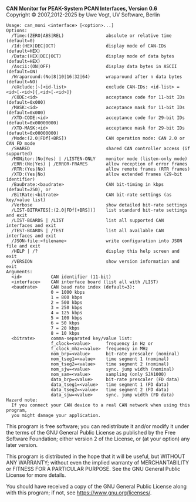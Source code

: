 __CAN Monitor for PEAK-System PCAN Interfaces, Version 0.6__ \
Copyright &copy; 2007,2012-2025 by Uwe Vogt, UV Software, Berlin

```
Usage: can_moni <interface> [<option>...]
Options:
  /Time:(ZERO|ABS|REL)                absolute or relative time (default=0)
  /Id:(HEX|DEC|OCT)                   display mode of CAN-IDs (default=HEX)
  /Data:(HEX|DEC|OCT)                 display mode of data bytes (default=HEX)
  /Ascii:(ON|OFF)                     display data bytes in ASCII (default=ON)
  /Wraparound:(No|8|10|16|32|64)      wraparound after n data bytes (default=NO)
  /eXclude:[~]<id-list>               exclude CAN-IDs: <id-list> = <id>[-<id>]{,<id>[-<id>]}
  /CODE:<id>                          acceptance code for 11-bit IDs (default=0x000)
  /MASK:<id>                          acceptance mask for 11-bit IDs (default=0x000)
  /XTD-CODE:<id>                      acceptance code for 29-bit IDs (default=0x00000000)
  /XTD-MASK:<id>                      acceptance mask for 29-bit IDs (default=0x00000000)
  /Mode:(2.0|FDf[+BRS])               CAN operation mode: CAN 2.0 or CAN FD mode
  /SHARED                             shared CAN controller access (if supported)
  /MONitor:(No|Yes) | /LISTEN-ONLY    monitor mode (listen-only mode)
  /ERR:(No|Yes) | /ERROR-FRAMES       allow reception of error frames
  /RTR:(Yes|No)                       allow remote frames (RTR frames)
  /XTD:(Yes|No)                       allow extended frames (29-bit identifier)
  /BauDrate:<baudrate>                CAN bit-timing in kbps (default=250), or
  /BitRate:<bitrate>                  CAN bit-rate settings (as key/value list)
  /Verbose                            show detailed bit-rate settings
  /LIST-BITRATES[:(2.0|FDf[+BRS])]    list standard bit-rate settings and exit
  /LIST-BOARDS | /LIST                list all supported CAN interfaces and exit
  /TEST-BOARDS | /TEST                list all available CAN interfaces and exit
  /JSON-file:<filename>               write configuration into JSON file and exit
  /HELP | /?                          display this help screen and exit
  /VERSION                            show version information and exit
Arguments:
  <id>           CAN identifier (11-bit)
  <interface>    CAN interface board (list all with /LIST)
  <baudrate>     CAN baud rate index (default=3):
                 0 = 1000 kbps
                 1 = 800 kbps
                 2 = 500 kbps
                 3 = 250 kbps
                 4 = 125 kbps
                 5 = 100 kbps
                 6 = 50 kbps
                 7 = 20 kbps
                 8 = 10 kbps
  <bitrate>      comma-separated key/value list:
                 f_clock=<value>      frequency in Hz or
                 f_clock_mhz=<value>  frequency in MHz
                 nom_brp=<value>      bit-rate prescaler (nominal)
                 nom_tseg1=<value>    time segment 1 (nominal)
                 nom_tseg2=<value>    time segment 2 (nominal)
                 nom_sjw=<value>      sync. jump width (nominal)
                 nom_sam=<value>      sampling (only SJA1000)
                 data_brp=<value>     bit-rate prescaler (FD data)
                 data_tseg1=<value>   time segment 1 (FD data)
                 data_tseg2=<value>   time segment 2 (FD data)
                 data_sjw=<value>     sync. jump width (FD data)
Hazard note:
  If you connect your CAN device to a real CAN network when using this program,
  you might damage your application.
```

This program is free software; you can redistribute it and/or modify
it under the terms of the GNU General Public License as published by
the Free Software Foundation; either version 2 of the License, or
(at your option) any later version.

This program is distributed in the hope that it will be useful,
but WITHOUT ANY WARRANTY; without even the implied warranty of
MERCHANTABILITY or FITNESS FOR A PARTICULAR PURPOSE.  See the
GNU General Public License for more details.

You should have received a copy of the GNU General Public License along
with this program; if not, see <https://www.gnu.org/licenses/>.
